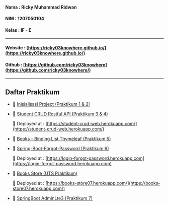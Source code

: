 #### Nama   : Ricky Muhammad Ridwan
#### NIM	  : 1207050104
#### Kelas	: IF - E
-------------------------------------------

#### Website : [https://ricky03knowhere.github.io/](https://ricky03knowhere.github.io/)
#### Github  : [https://github.com/ricky03knowhere](https://github.com/ricky03knowhere/)

--------------------------------------------
## Daftar Praktikum
- 📁 [Inisialisasi Project (Praktikum 1 & 2)](https://github.com/ricky03knowhere/PBO_IF_E/tree/main/pertemuan_1)
- 📁 [Student CRUD Restful API (Praktikum 3 & 4)](https://github.com/ricky03knowhere/PBO_IF_E/tree/main/pertemuan_2)
  
  🚀 Deployed at : [https://student-crud-web.herokuapp.com/](https://student-crud-web.herokuapp.com/)
- 📁 [Books - Binding List Thymeleaf (Praktikum 5)](https://github.com/ricky03knowhere/PBO_IF_E/tree/main/pertemuan_3)

- 📁 [Spring-Boot-Forgot-Password (Praktikum 6)](https://github.com/ricky03knowhere/PBO_IF_E/tree/main/pertemuan_4)
  
  🚀 Deployed at : [https://login-forgot-password.herokuapp.com](https://login-forgot-password.herokuapp.com)
  
- 📁 [Books Store (UTS Praktikum)](https://github.com/ricky03knowhere/books-store-springboot-web)
  
  🚀 Deployed at : [https://books-store07.herokuapp.com/](https://books-store07.herokuapp.com/)

- 📁 [SpringBoot AdminLte3 (Praktikum 7)](https://github.com/ricky03knowhere/PBO_IF_E/tree/main/pertemuan_5)
